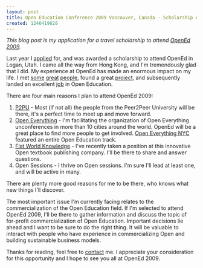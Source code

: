 ```yaml
--- 
layout: post
title: Open Education Conference 2009 Vancouver, Canada - Scholarship Application
created: 1246419628
---
```

<em>This blog post is my application for a travel scholarship to attend <a href="http://openedconference.org/archives/324">OpenEd 2009</a>.</em>

Last year I <a href="/post/2009/february/04/open_education_2008_celebrating_ten_years_open_content">applied</a> for, and was awarded a scholarship to attend OpenEd in Logan, Utah. I came all the way from Hong Kong, and I'm tremendously glad that I did. My experience at OpenEd has made an enormous impact on my life. I met <a href="http://www.haishuolee.com/">some</a> <a href="http://reganmian.net">great</a> <a href="http://bokaap.net">people</a>, found a great <a href="http://peer2peeruniversity.org">project</a>, and subsequently landed an excellent <a href="http://www.flatworldknowledge.com">job</a> in Open Education.

There are four main reasons I plan to attend OpenEd 2009:
<ol>
<li><a href="http://www.peer2peeruniversity.org">P2PU</a> - Most (if not all) the people from the Peer2Peer University will be there, it's a perfect time to meet up and move forward.</a>
<li><a href="http://openeverything.net">Open Everything</a> - I'm facilitating the organization of Open Everything unconferences in more than 10 cities around the world. OpenEd will be a great place to find more people to get involved. <a href="http://nyc.openeverything.us">Open Everything NYC</a> featured an entire Open Education track.</li>
<li><a href="http://www.flatworldknowledge.com">Flat World Knowledge</a> - I've recently taken a position at this innovative Open textbook publishing company. I'll be there to share and answer questions.</li>
<li>Open Sessions - I thrive on Open sessions. I'm sure I'll lead at least one, and will be active in many.</li>
</ol>

There are plenty more good reasons for me to be there, who knows what new things I'll discover.

The most important issue I'm currently facing relates to the commercialization of the Open Education field. If I'm selected to attend OpenEd 2009, I'll be there to gather information and discuss the topic of for-profit commercialization of Open Education. Important decisions lie ahead and I want to be sure to do the right thing. It will be valuable to interact with people who have experience in commercializing Open and building sustainable business models.

Thanks for reading, feel free to <a href="/contact">contact</a> me. I appreciate your consideration for this opportunity and I hope to see you all at OpenEd 2009.
